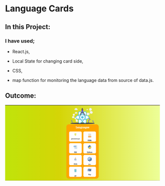 # Language Cards

## In this Project:

### I have used;

- React.js,

- Local State for changing card side,

- CSS,

- map function for monitoring the language data from source of data.js.


## Outcome:

<!-- You can learn more in the [Create React App documentation](https://facebook.github.io/create-react-app/docs/getting-started). -->

![Project Snapshot](./src/assets/language-cards.gif)
